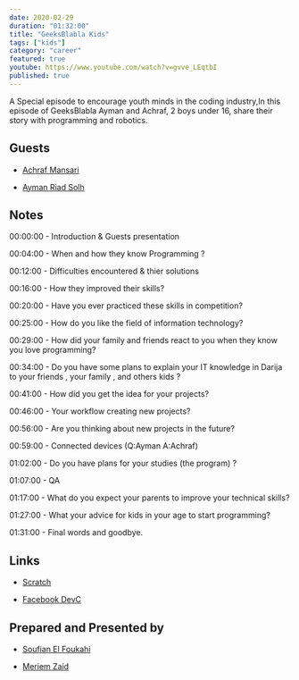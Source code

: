 ```yaml
---
date: 2020-02-29
duration: "01:32:00"
title: "GeeksBlabla Kids"
tags: ["kids"]
category: "career"
featured: true
youtube: https://www.youtube.com/watch?v=gvve_LEqtbI
published: true
---
```


A Special episode to encourage youth minds in the coding industry,In this episode of GeeksBlabla Ayman and Achraf, 2 boys under 16, share their story with programming and robotics.

## Guests

- [Achraf Mansari](https://www.facebook.com/itsachrafmansari/)

- [Ayman Riad Solh](#)

## Notes

00:00:00 - Introduction & Guests presentation

00:04:00 - When and how they know Programming ?

00:12:00 - Difficulties encountered & thier solutions

00:16:00 - How they improved their skills?

00:20:00 - Have you ever practiced these skills in competition?

00:25:00 - How do you like the field of information technology?

00:29:00 - How did your family and friends react to you when they know you love programming?

00:34:00 - Do you have some plans to explain your IT knowledge in Darija to your friends , your family , and others kids ?

00:41:00 - How did you get the idea for your projects?

00:46:00 - Your workflow creating new projects?

00:56:00 - Are you thinking about new projects in the future?

00:59:00 - Connected devices (Q:Ayman A:Achraf)

01:02:00 - Do you have plans for your studies (the program) ?

01:07:00 - QA

01:17:00 - What do you expect your parents to improve your technical skills?

01:27:00 - What your advice for kids in your age to start programming?

01:31:00 - Final words and goodbye.

## Links

- [Scratch](http://scratch.mit.edu/)

- [Facebook DevC](https://www.facebook.com/groups/DevC.Casablanca/?hc_ref=ARQQY8zH-NAV8646DsgW8RNoO1DNoBuf-43ao4kIFvZZMJCV4jpw7-hSQ2C0DmFkkdI&ref=nf_target)

## Prepared and Presented by

- [Soufian El Foukahi](https://twitter.com/soufyanAI)

- [Meriem Zaid](https://twitter.com/_iMeriem)
